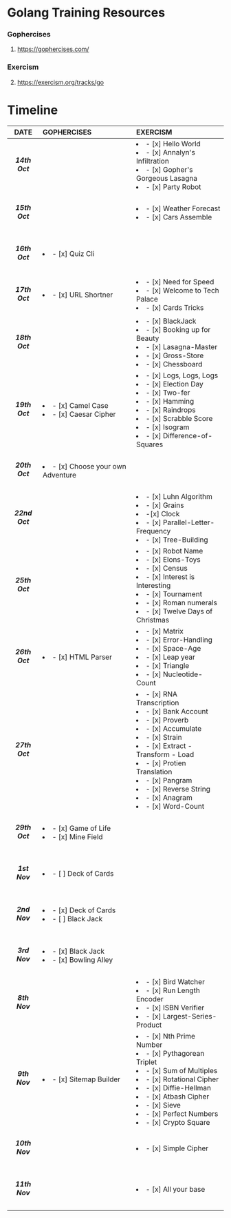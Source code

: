 # Golang Training Resources

### Gophercises
1. https://gophercises.com/

### Exercism
2. https://exercism.org/tracks/go



# Timeline

| DATE | GOPHERCISES | EXERCISM |
|:---: | :--- | :--- |
| <h5>14th Oct </h5> | | <li>- [x] Hello World</li><li>- [x] Annalyn's Infiltration</li><li>- [x] Gopher's Gorgeous Lasagna</li><li>- [x] Party Robot</li>
| <h5>15th Oct </h5> | | <li>- [x] Weather Forecast </li><li>- [x] Cars Assemble</li>
| <h5>16th Oct </h5> | <li>- [x] Quiz Cli</li> |
| <h5>17th Oct </h5> | <li>- [x] URL Shortner</li> | <li>- [x] Need for Speed </li><li>- [x] Welcome to Tech Palace </li><li>- [x] Cards Tricks </li>
| <h5>18th Oct </h5> | | <li>- [x] BlackJack </li><li>- [x] Booking up for Beauty </li><li>- [x] Lasagna-Master </li><li>- [x] Gross-Store </li><li>- [x] Chessboard </li>
| <h5>19th Oct </h5> | <li>- [x] Camel Case </li><li>- [x] Caesar Cipher </li> | <li>- [x] Logs, Logs, Logs </li><li>- [x] Election Day </li><li>- [x] Two-fer </li><li>- [x] Hamming </li><li>- [x] Raindrops </li><li>- [x] Scrabble Score </li><li>- [x] Isogram </li><li>- [x] Difference-of-Squares </li>
| <h5>20th Oct</h5> | <li>- [x] Choose your own Adventure </li> | |
| <h5>22nd Oct</h5> | | <li>- [x] Luhn Algorithm </li><li>- [x] Grains </li><li>-[x] Clock </li><li>- [x] Parallel-Letter-Frequency </li><li>- [x] Tree-Building </li>
| <h5>25th Oct</h5> | |<li>- [x] Robot Name</li><li>- [x] Elons-Toys </li><li>- [x] Census </li><li>- [x] Interest is Interesting </li><li>- [x] Tournament </li><li>- [x] Roman numerals </li><li>- [x] Twelve Days of Christmas </li>
| <h5> 26th Oct </h5> | <li>- [x] HTML Parser </li> | <li>- [x] Matrix </li><li>- [x] Error-Handling </li><li>- [x] Space-Age </li><li>- [x] Leap year </li><li>- [x] Triangle </li><li>- [x] Nucleotide-Count </li>
| <h5> 27th Oct </h5> | | <li>- [x] RNA Transcription </li><li>- [x] Bank Account </li><li>- [x] Proverb </li><li>- [x] Accumulate </li><li>- [x] Strain </li><li>- [x] Extract - Transform - Load </li><li>- [x] Protien Translation </li><li>- [x] Pangram </li><li>- [x] Reverse String </li><li>- [x] Anagram </li><li>- [x] Word-Count </li>
| <h5>29th Oct</h5> | <li>- [x] Game of Life </li><li>- [x] Mine Field </li> |
| <h5>1st Nov</h5> | <li>- [ ] Deck of Cards </li> |
| <h5>2nd Nov</h5> | <li>- [x] Deck of Cards </li><li>- [ ] Black Jack </li> |
| <h5>3rd Nov</h5> | <li>- [x] Black Jack </li><li>- [x] Bowling Alley </li> |
| <h5>8th Nov</h5> | | <li>- [x] Bird Watcher </li><li>- [x] Run Length Encoder </li><li>- [x] ISBN Verifier </li><li>- [x] Largest-Series-Product</li> |
| <h5>9th Nov</h5> | <li>- [x] Sitemap Builder </li> | <li>- [x] Nth Prime Number </li><li>- [x] Pythagorean Triplet </li><li>- [x] Sum of Multiples </li><li>- [x] Rotational Cipher </li><li>- [x] Diffie-Hellman </li><li>- [x] Atbash Cipher </li><li>- [x] Sieve </li><li>- [x] Perfect Numbers </li><li>- [x] Crypto Square </li> |
| <h5>10th Nov</h5> | | <li>- [x] Simple Cipher </li>
| <h5>11th Nov</h5> | | <li>- [x] All your base </li>